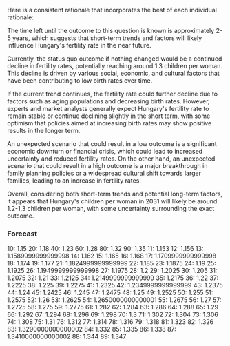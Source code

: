 Here is a consistent rationale that incorporates the best of each individual rationale:

The time left until the outcome to this question is known is approximately 2-5 years, which suggests that short-term trends and factors will likely influence Hungary's fertility rate in the near future.

Currently, the status quo outcome if nothing changed would be a continued decline in fertility rates, potentially reaching around 1.3 children per woman. This decline is driven by various social, economic, and cultural factors that have been contributing to low birth rates over time.

If the current trend continues, the fertility rate could further decline due to factors such as aging populations and decreasing birth rates. However, experts and market analysts generally expect Hungary's fertility rate to remain stable or continue declining slightly in the short term, with some optimism that policies aimed at increasing birth rates may show positive results in the longer term.

An unexpected scenario that could result in a low outcome is a significant economic downturn or financial crisis, which could lead to increased uncertainty and reduced fertility rates. On the other hand, an unexpected scenario that could result in a high outcome is a major breakthrough in family planning policies or a widespread cultural shift towards larger families, leading to an increase in fertility rates.

Overall, considering both short-term trends and potential long-term factors, it appears that Hungary's children per woman in 2031 will likely be around 1.2-1.3 children per woman, with some uncertainty surrounding the exact outcome.

### Forecast

10: 1.15
20: 1.18
40: 1.23
60: 1.28
80: 1.32
90: 1.35
11: 1.153
12: 1.156
13: 1.1589999999999998
14: 1.162
15: 1.165
16: 1.168
17: 1.1709999999999998
18: 1.174
19: 1.177
21: 1.1824999999999999
22: 1.185
23: 1.1875
24: 1.19
25: 1.1925
26: 1.1949999999999998
27: 1.1975
28: 1.2
29: 1.2025
30: 1.205
31: 1.2075
32: 1.21
33: 1.2125
34: 1.2149999999999999
35: 1.2175
36: 1.22
37: 1.2225
38: 1.225
39: 1.2275
41: 1.2325
42: 1.2349999999999999
43: 1.2375
44: 1.24
45: 1.2425
46: 1.245
47: 1.2475
48: 1.25
49: 1.2525
50: 1.255
51: 1.2575
52: 1.26
53: 1.2625
54: 1.2650000000000001
55: 1.2675
56: 1.27
57: 1.2725
58: 1.275
59: 1.2775
61: 1.282
62: 1.284
63: 1.286
64: 1.288
65: 1.29
66: 1.292
67: 1.294
68: 1.296
69: 1.298
70: 1.3
71: 1.302
72: 1.304
73: 1.306
74: 1.308
75: 1.31
76: 1.312
77: 1.314
78: 1.316
79: 1.318
81: 1.323
82: 1.326
83: 1.3290000000000002
84: 1.332
85: 1.335
86: 1.338
87: 1.3410000000000002
88: 1.344
89: 1.347